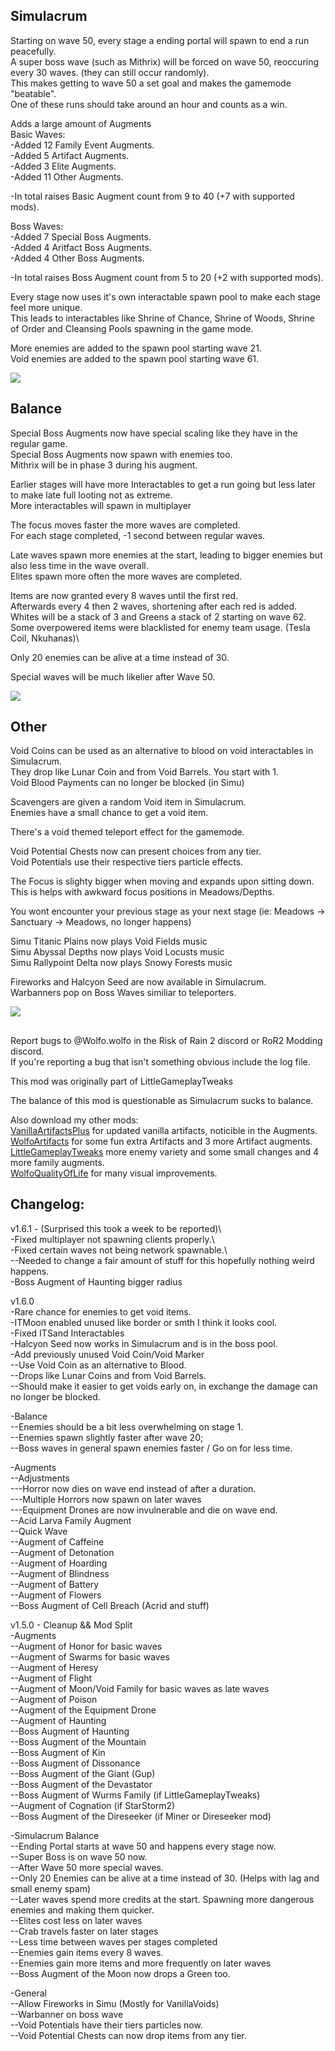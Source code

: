 ## Simulacrum
Starting on wave 50, every stage a ending portal will spawn to end a run peacefully.  
A super boss wave (such as Mithrix) will be forced on wave 50, reoccuring every 30 waves. (they can still occur randomly).  
This makes getting to wave 50 a set goal and makes the gamemode "beatable".  
One of these runs should take around an hour and counts as a win.  

Adds a large amount of Augments\
Basic Waves:  
-Added 12 Family Event Augments.   
-Added 5 Artifact Augments.   
-Added 3 Elite Augments.  
-Added 11 Other Augments.  

-In total raises Basic Augment count from 9 to 40 (+7 with supported mods).

Boss Waves:  
-Added 7 Special Boss Augments.  
-Added 4 Aritfact Boss Augments.  
-Added 4 Other Boss Augments.  

-In total raises Boss Augment count from 5 to 20 (+2 with supported mods).

Every stage now uses it's own interactable spawn pool to make each stage feel more unique.\
This leads to interactables like Shrine of Chance, Shrine of Woods, Shrine of Order and Cleansing Pools spawning in the game mode.

More enemies are added to the spawn pool starting wave 21.\
Void enemies are added to the spawn pool starting wave 61.

![](https://cdn.discordapp.com/attachments/743886063738683413/955904648936583188/unknown.png)

## Balance
Special Boss Augments now have special scaling like they have in the regular game.\
Special Boss Augments now spawn with enemies too.\
Mithrix will be in phase 3 during his augment.

Earlier stages will have more Interactables to get a run going but less later to make late full looting not as extreme.\
More interactables will spawn in multiplayer

The focus moves faster the more waves are completed.\
For each stage completed, -1 second between regular waves.

Late waves spawn more enemies at the start, leading to bigger enemies but also less time in the wave overall.\
Elites spawn more often the more waves are completed.

Items are now granted every 8 waves until the first red.\
Afterwards every 4 then 2 waves, shortening after each red is added.\
Whites will be a stack of 3 and Greens a stack of 2 starting on wave 62.\
Some overpowered items were blacklisted for enemy team usage. (Tesla Coil, Nkuhanas)\

Only 20 enemies can be alive at a time instead of 30.

Special waves will be much likelier after Wave 50.

![](https://cdn.discordapp.com/attachments/1115182271276781698/1188585480762183740/image.png?ex=659b0f7d&is=65889a7d&hm=3f84f75a4e8590bc3331b66f745c507075e2f16e1da8ec197c3cee7ab3aec235&)

## Other  
Void Coins can be used as an alternative to blood on void interactables in Simulacrum.\
They drop like Lunar Coin and from Void Barrels. You start with 1.\
Void Blood Payments can no longer be blocked (in Simu)

Scavengers are given a random Void item in Simulacrum.\
Enemies have a small chance to get a void item.  

There's a void themed teleport effect for the gamemode.  

Void Potential Chests now can present choices from any tier.  
Void Potentials use their respective tiers particle effects.  

The Focus is slighty bigger when moving and expands upon sitting down. This is helps with awkward focus positions in Meadows/Depths. 

You wont encounter your previous stage as your next stage (ie: Meadows -> Sanctuary -> Meadows, no longer happens)

Simu Titanic Plains now plays Void Fields music\
Simu Abyssal Depths now plays Void Locusts music\
Simu Rallypoint Delta now plays Snowy Forests music

Fireworks and Halcyon Seed are now available in Simulacrum.\
Warbanners pop on Boss Waves similiar to teleporters.

![](https://cdn.discordapp.com/attachments/1115182271276781698/1191449266871357530/image.png?ex=65a57a99&is=65930599&hm=8e618870cf043209f0f66b908cf17ed3b29fb48149dba024e7f54cde2070eecb&)


##
Report bugs to @Wolfo.wolfo in the Risk of Rain 2 discord or RoR2 Modding discord.\
If you're reporting a bug that isn't something obvious include the log file.

This mod was originally part of LittleGameplayTweaks

The balance of this mod is questionable as Simulacrum sucks to balance.

Also download my other mods:\
[VanillaArtifactsPlus](https://thunderstore.io/package/Wolfo/VanillaArtifactsPlus) for updated vanilla artifacts, noticible in the Augments.  
[WolfoArtifacts](https://thunderstore.io/package/Wolfo/WolfoArtifacts) for some fun extra Artifacts and 3 more Artifact augments.  
[LittleGameplayTweaks](https://thunderstore.io/package/Wolfo/LittleGameplayTweaks/) more enemy variety and some small changes and 4 more family augments.  
[WolfoQualityOfLife](https://thunderstore.io/package/Wolfo/WolfoQualityOfLife/) for many visual improvements.  

## Changelog:
v1.6.1 - (Surprised this took a week to be reported)\  
-Fixed multiplayer not spawning clients properly.\  
-Fixed certain waves not being network spawnable.\  
--Needed to change a fair amount of stuff for this hopefully nothing weird happens.  
-Boss Augment of Haunting bigger radius  

v1.6.0   
-Rare chance for enemies to get void items.  
-ITMoon enabled unused like border or smth I think it looks cool.  
-Fixed ITSand Interactables    
-Halcyon Seed now works in Simulacrum and is in the boss pool.  
-Add previously unused Void Coin/Void Marker  
--Use Void Coin as an alternative to Blood.  
--Drops like Lunar Coins and from Void Barrels.  
--Should make it easier to get voids early on, in exchange the damage can no longer be blocked.   

-Balance  
--Enemies should be a bit less overwhelming on stage 1.  
--Enemies spawn slightly faster after wave 20;    
--Boss waves in general spawn enemies faster / Go on for less time.    

-Augments   
--Adjustments  
---Horror now dies on wave end instead of after a duration.  
---Multiple Horrors now spawn on later waves  
---Equipment Drones are now invulnerable and die on wave end.  
--Acid Larva Family Augment  
--Quick Wave  
--Augment of Caffeine  
--Augment of Detonation  
--Augment of Hoarding  
--Augment of Blindness  
--Augment of Battery  
--Augment of Flowers  
--Boss Augment of Cell Breach (Acrid and stuff)  


v1.5.0 - Cleanup && Mod Split  
-Augments   
--Augment of Honor for basic waves  
--Augment of Swarms for basic waves  
--Augment of Heresy  
--Augment of Flight  
--Augment of Moon/Void Family for basic waves as late waves  
--Augment of Poison  
--Augment of the Equipment Drone  
--Augment of Haunting   
--Boss Augment of Haunting  
--Boss Augment of the Mountain    
--Boss Augment of Kin     
--Boss Augment of Dissonance     
--Boss Augment of the Giant (Gup)    
--Boss Augment of the Devastator   
--Boss Augment of Wurms Family (if LittleGameplayTweaks)  
--Augment of Cognation (if StarStorm2)  
--Boss Augment of the Direseeker (if Miner or Direseeker mod)  

-Simulacrum Balance  
--Ending Portal starts at wave 50 and happens every stage now.  
--Super Boss is on wave 50 now.    
--After Wave 50 more special waves.  
--Only 20 Enemies can be alive at a time instead of 30. (Helps with lag and small enemy spam)  
--Later waves spend more credits at the start. Spawning more dangerous enemies and making them quicker.  
--Elites cost less on later waves  
--Crab travels faster on later stages  
--Less time between waves per stages completed  
--Enemies gain items every 8 waves.  
--Enemies gain more items and more frequently on later waves  
--Boss Augment of the Moon now drops a Green too.  

-General  
--Allow Fireworks in Simu (Mostly for VanillaVoids)  
--Warbanner on boss wave  
--Void Potentials have their tiers particles now.  
--Void Potential Chests can now drop items from any tier.  